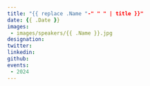 ```yaml
---
title: "{{ replace .Name "-" " " | title }}"
date: {{ .Date }}
images: 
 - images/speakers/{{ .Name }}.jpg
designation: 
twitter: 
linkedin: 
github: 
events:
 - 2024
---
```



